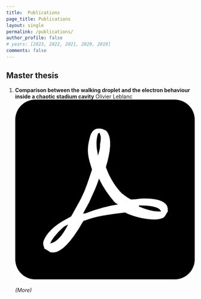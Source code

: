 ```yaml
---
title:  Publications
page_title: Publications
layout: single
permalink: /publications/
author_profile: false
# years: [2023, 2022, 2021, 2020, 2019]
comments: false
---
```


<!-- MOVE THIS SCRIPT -->
<script>
function showAbstract(content) {
  abstract = document.getElementById("abst")
  if (content.innerHTML === "(More)") {
      content.innerHTML = " (Less)";
      abstract.style.display = "inline";
  }
  else
  {
      abstract.style.display = "none";
      content.innerHTML = "(More)";
  }
}
</script>  
<!-- ############################################################################# -->

<h2>Master thesis</h2>
  <ol>
  <li><div class="publi">
      <strong>Comparison between the walking droplet and the electron behaviour inside a chaotic stadium cavity</strong> Olivier Leblanc <br>
      <!-- <div class="download_icon" onClick="showAbstract(this)"><img src="/assets/images/icons/ico_pdf.png" alt="pdf icon"/></div>
      <div id="abst" class="content" style="display:none">
        <p>The walking droplet
          experiment has received particular attention in the last fifteen years because it represents the first known example of a macroscopic pilot-wave system that exhibits behaviours thought to be exclusive to the microscopic quantum realm. Most efforts about walking droplets have focused on the experimental analysis in a <q>fluid mechanics</q> framework and on its mathematical modeling. On the other hand, the stadium billiard, one of the first 2D concave chaotic geometries introduced by Bunimovich, has been actively studied for these last decades because of the drastic differences observed between classical and quantum particles behaviour in such geometry. Consequently, the objective of this master thesis is to analyze the behaviour of walking droplets inside the Bunimovich stadium billiard and compare it with the behaviours of classical and quantum particles in similar conditions. To fulfil this objective, a complete low-cost experimental setup has been developed for the observations of walking droplets, comprising : a fabricated bath stuck on the membrane of a loudspeaker for the vertical shaking, a 3-axis accelerometer providing real-time measurements on PC, a droplet generator based on a piezoelectric buzzer and a fixed camera recording top view images of the droplet motion which are post-processed with Matlab. The imperfect horizontality of the developed setup is shown to lead to an effective Faraday instability threshold lower than the scientific consensus for the same forcing 
          parameters \( \Gamma_{F,e} = 2.3[\text{g}] < \Gamma_F = 4.144[\text g] \). As it prevents us to correctly estimate the memory parameter Me, the conducted experiments are instead described in terms of shaking amplitude Γ and estimated tilt angles of the bath θ and β. It is observed that the walking droplet long-term evolution in a stadium billiard presents a clear scarring pattern, informing on the existence of preferred <q>probable positions</q> of the droplet inside the billiard. The scarring pattern, while very similar to a typical shape found in quantum simulations, is surprisingly much more robust against forcing variations than the scars observed for electrons.</p>
      </div>  -->
      <div class="download_icon">
        <a href="https://dial.uclouvain.be/downloader/downloader.php?pid=thesis%3A25162&datastream=PDF_02&cover=cover-mem"><img src="/assets/images/icons/ico_pdf.png" alt="pdf icon"/></a>
      </div> <br>
      <div class="abstract" onClick="showAbstract(this)" style="font-style: italic;">(More)</div> 
       <div id="abst" class="content" style="display:none">
        <p>The walking droplet
          experiment has received particular attention in the last fifteen years because it represents the first known example of a macroscopic pilot-wave system that exhibits behaviours thought to be exclusive to the microscopic quantum realm. Most efforts about walking droplets have focused on the experimental analysis in a <q>fluid mechanics</q> framework and on its mathematical modeling. On the other hand, the stadium billiard, one of the first 2D concave chaotic geometries introduced by Bunimovich, has been actively studied for these last decades because of the drastic differences observed between classical and quantum particles behaviour in such geometry. Consequently, the objective of this master thesis is to analyze the behaviour of walking droplets inside the Bunimovich stadium billiard and compare it with the behaviours of classical and quantum particles in similar conditions. To fulfil this objective, a complete low-cost experimental setup has been developed for the observations of walking droplets, comprising : a fabricated bath stuck on the membrane of a loudspeaker for the vertical shaking, a 3-axis accelerometer providing real-time measurements on PC, a droplet generator based on a piezoelectric buzzer and a fixed camera recording top view images of the droplet motion which are post-processed with Matlab. The imperfect horizontality of the developed setup is shown to lead to an effective Faraday instability threshold lower than the scientific consensus for the same forcing 
          parameters \( \Gamma_{F,e} = 2.3[\text{g}] < \Gamma_F = 4.144[\text g] \). As it prevents us to correctly estimate the memory parameter Me, the conducted experiments are instead described in terms of shaking amplitude Γ and estimated tilt angles of the bath θ and β. It is observed that the walking droplet long-term evolution in a stadium billiard presents a clear scarring pattern, informing on the existence of preferred <q>probable positions</q> of the droplet inside the billiard. The scarring pattern, while very similar to a typical shape found in quantum simulations, is surprisingly much more robust against forcing variations than the scars observed for electrons.</p>
      </div>  
    </div></li>
    </ol>